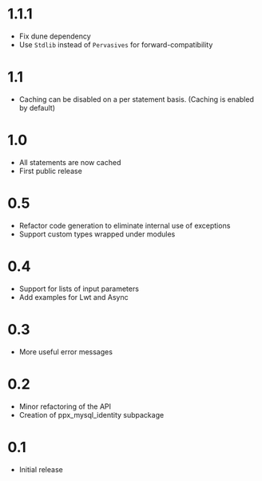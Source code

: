 1.1.1
=====

* Fix dune dependency
* Use `Stdlib` instead of `Pervasives` for forward-compatibility

1.1
===

* Caching can be disabled on a per statement basis.
  (Caching is enabled by default)

1.0
===

* All statements are now cached
* First public release

0.5
===

* Refactor code generation to eliminate internal use of exceptions
* Support custom types wrapped under modules

0.4
===

* Support for lists of input parameters
* Add examples for Lwt and Async

0.3
===

* More useful error messages

0.2
===

* Minor refactoring of the API
* Creation of ppx\_mysql\_identity subpackage

0.1
===

* Initial release
